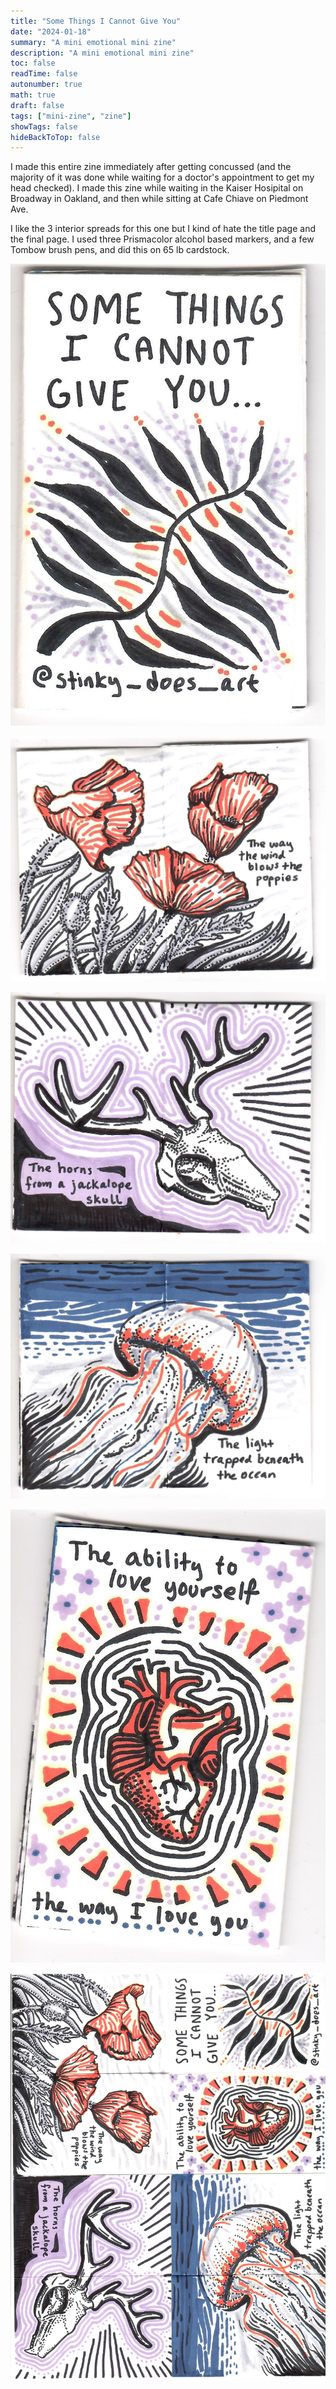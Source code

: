 ```yaml
---
title: "Some Things I Cannot Give You"
date: "2024-01-18"
summary: "A mini emotional mini zine"
description: "A mini emotional mini zine"
toc: false
readTime: false
autonumber: true
math: true
draft: false
tags: ["mini-zine", "zine"]
showTags: false
hideBackToTop: false
---
```


I made this entire zine immediately after getting concussed (and the majority of it was done while waiting for a doctor's appointment to get my head checked). I made this zine while waiting in the Kaiser Hosipital on Broadway in Oakland, and then while sitting at Cafe Chiave on Piedmont Ave. 

I like the 3 interior spreads for this one but I kind of hate the title page and the final page. I used three Prismacolor alcohol based markers, and a few Tombow brush pens, and did this on 65 lb cardstock. 

![Title page for Some Things I Cannot Give You](some-things-1.jpg#mini)

![The way the wind blows the poppies](some-things-2.jpg#mini)

![The horns from a jackalope skull](some-things-3.jpg#mini)

![The light trapped beneath the ocean](some-things-4.jpg#mini)

![The ability to love yourself the way I love you](some-things-5.jpg#mini)

![Scan of the full zine](some-things-full-zine.jpg#small)
